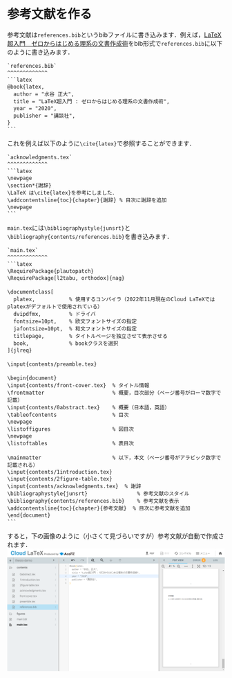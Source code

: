 # 参考文献を作る
参考文献は`references.bib`というbibファイルに書き込みます．例えば，[LaTeX超入門　ゼロからはじめる理系の文書作成術](https://bookclub.kodansha.co.jp/product?item=0000343850)をbib形式で`references.bib`に以下のように書き込みます．

````{grid-item-card}
`references.bib`
^^^^^^^^^^^^^
```latex
@book{latex,
  author = "水谷 正大",
  title = "LaTeX超入門 : ゼロからはじめる理系の文書作成術",
  year = "2020",
  publisher = "講談社",
}
```
````

これを例えば以下のように`\cite{latex}`で参照することができます．

````{grid-item-card}
`acknowledgments.tex`
^^^^^^^^^^^^^
```latex
\newpage
\section*{謝辞}
\LaTeX は\cite{latex}を参考にしました．
\addcontentsline{toc}{chapter}{謝辞} % 目次に謝辞を追加
\newpage
```
````

`main.tex`には`\bibliographystyle{junsrt}`と`\bibliography{contents/references.bib}`を書き込みます．

````{grid-item-card}
`main.tex`
^^^^^^^^^^^^^
```latex
\RequirePackage{plautopatch}
\RequirePackage[l2tabu, orthodox]{nag}

\documentclass[
  platex,           % 使用するコンパイラ（2022年11月現在のCloud LaTeXではplatexがデフォルトで使用されている）
  dvipdfmx,         % ドライバ
  fontsize=10pt,    % 欧文フォントサイズの指定
  jafontsize=10pt,  % 和文フォントサイズの指定
  titlepage,        % タイトルページを独立させて表示させる
  book,             % bookクラスを選択
]{jlreq}

\input{contents/preamble.tex}

\begin{document}
\input{contents/front-cover.tex}  % タイトル情報
\frontmatter                      % 概要，目次部分（ページ番号がローマ数字で記載）
\input{contents/0abstract.tex}    % 概要（日本語，英語）
\tableofcontents                  % 目次
\newpage
\listoffigures                    % 図目次
\newpage
\listoftables                     % 表目次

\mainmatter                       % 以下，本文（ページ番号がアラビック数字で記載される）
\input{contents/1introduction.tex}
\input{contents/2figure-table.tex}
\input{contents/acknowledgments.tex}  % 謝辞
\bibliographystyle{junsrt}                % 参考文献のスタイル
\bibliography{contents/references.bib}    % 参考文献を表示
\addcontentsline{toc}{chapter}{参考文献}  % 目次に参考文献を追加
\end{document}
```
````

すると，下の画像のように（小さくて見づらいですが）参考文献が自動で作成されます．
![references](images/references.png)